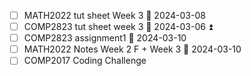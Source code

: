 - [ ] MATH2022 tut sheet Week 3 📅 2024-03-08
- [ ] COMP2823 tut sheet week 3 📅 2024-03-06 ⏫ 
- [ ] COMP2823 assignment1  📅 2024-03-10
- [ ] MATH2022 Notes Week 2 F + Week 3 📅 2024-03-10
- [ ] COMP2017 Coding Challenge 